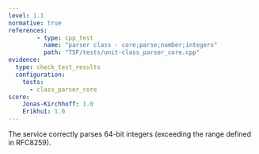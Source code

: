 ```yaml
---
level: 1.1
normative: true
references:
        - type: cpp_test
          name: "parser class - core;parse;number;integers"
          path: "TSF/tests/unit-class_parser_core.cpp"
evidence:
  type: check_test_results
  configuration:
    tests:
      - class_parser_core    
score:
    Jonas-Kirchhoff: 1.0
    Erikhu1: 1.0
---
```


The service correctly parses 64-bit integers (exceeding the range defined in RFC8259).